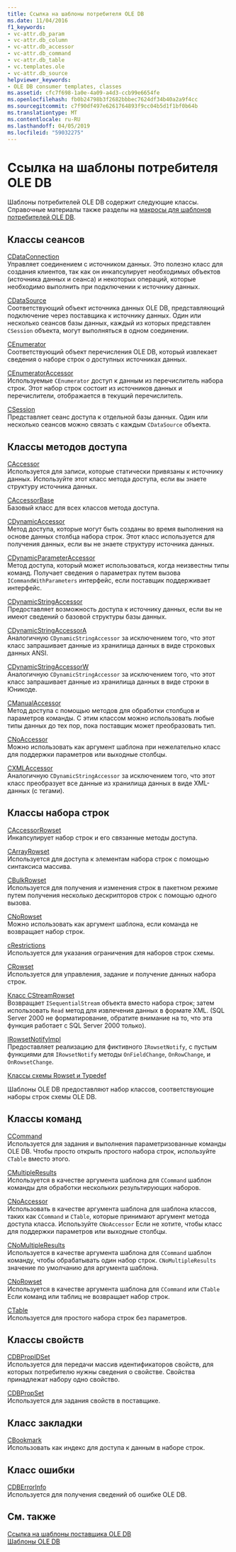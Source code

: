 ```yaml
---
title: Ссылка на шаблоны потребителя OLE DB
ms.date: 11/04/2016
f1_keywords:
- vc-attr.db_param
- vc-attr.db_column
- vc-attr.db_accessor
- vc-attr.db_command
- vc-attr.db_table
- vc.templates.ole
- vc-attr.db_source
helpviewer_keywords:
- OLE DB consumer templates, classes
ms.assetid: cfc7f698-1a0e-4a09-a4d3-ccb99e6654fe
ms.openlocfilehash: fb0b24798b3f2682bbbec7624df34b40a2a9f4cc
ms.sourcegitcommit: c7f90df497e6261764893f9cc04b5d1f1bf0b64b
ms.translationtype: MT
ms.contentlocale: ru-RU
ms.lasthandoff: 04/05/2019
ms.locfileid: "59032275"
---
```

# <a name="ole-db-consumer-templates-reference"></a>Ссылка на шаблоны потребителя OLE DB

Шаблоны потребителей OLE DB содержит следующие классы. Справочные материалы также разделы на [макросы для шаблонов потребителей OLE DB](../../data/oledb/macros-and-global-functions-for-ole-db-consumer-templates.md).

## <a name="session-classes"></a>Классы сеансов

[CDataConnection](../../data/oledb/cdataconnection-class.md)<br/>
Управляет соединением с источником данных. Это полезно класс для создания клиентов, так как он инкапсулирует необходимых объектов (источника данных и сеанса) и некоторых операций, которые необходимо выполнить при подключении к источнику данных.

[CDataSource](../../data/oledb/cdatasource-class.md)<br/>
Соответствующий объект источника данных OLE DB, представляющий подключение через поставщика к источнику данных. Один или несколько сеансов базы данных, каждый из которых представлен `CSession` объекта, могут выполняться в одном соединении.

[CEnumerator](../../data/oledb/cenumerator-class.md)<br/>
Соответствующий объект перечисления OLE DB, который извлекает сведения о наборе строк о доступных источниках данных.

[CEnumeratorAccessor](../../data/oledb/cenumeratoraccessor-class.md)<br/>
Используемые `CEnumerator` доступ к данным из перечислитель набора строк. Этот набор строк состоит из источников данных и перечислители, отображается в текущий перечислитель.

[CSession](../../data/oledb/csession-class.md)<br/>
Представляет сеанс доступа к отдельной базы данных. Один или несколько сеансов можно связать с каждым `CDataSource` объекта.

## <a name="accessor-classes"></a>Классы методов доступа

[CAccessor](../../data/oledb/caccessor-class.md)<br/>
Используется для записи, которые статически привязаны к источнику данных. Используйте этот класс метода доступа, если вы знаете структуру источника данных.

[CAccessorBase](../../data/oledb/caccessorbase-class.md)<br/>
Базовый класс для всех классов метода доступа.

[CDynamicAccessor](../../data/oledb/cdynamicaccessor-class.md)<br/>
Метод доступа, которые могут быть созданы во время выполнения на основе данных столбца набора строк. Этот класс используется для получения данных, если вы не знаете структуру источника данных.

[CDynamicParameterAccessor](../../data/oledb/cdynamicparameteraccessor-class.md)<br/>
Метод доступа, который может использоваться, когда неизвестны типы команд. Получает сведения о параметрах путем вызова `ICommandWithParameters` интерфейс, если поставщик поддерживает интерфейс.

[CDynamicStringAccessor](../../data/oledb/cdynamicstringaccessor-class.md)<br/>
Предоставляет возможность доступа к источнику данных, если вы не имеют сведений о базовой структуры базы данных.

[CDynamicStringAccessorA](../../data/oledb/cdynamicstringaccessora-class.md)<br/>
Аналогичную `CDynamicStringAccessor` за исключением того, что этот класс запрашивает данные из хранилища данных в виде строковых данных ANSI.

[CDynamicStringAccessorW](../../data/oledb/cdynamicstringaccessorw-class.md)<br/>
Аналогичную `CDynamicStringAccessor` за исключением того, что этот класс запрашивает данные из хранилища данных в виде строки в Юникоде.

[CManualAccessor](../../data/oledb/cmanualaccessor-class.md)<br/>
Метод доступа с помощью методов для обработки столбцов и параметров команды. С этим классом можно использовать любые типы данных до тех пор, пока поставщик может преобразовать тип.

[CNoAccessor](../../data/oledb/cnoaccessor-class.md)<br/>
Можно использовать как аргумент шаблона при нежелательно класс для поддержки параметров или выходные столбцы.

[CXMLAccessor](../../data/oledb/cxmlaccessor-class.md)<br/>
Аналогичную `CDynamicStringAccessor` за исключением того, что этот класс преобразует все данные из хранилища данных в виде XML-данных (с тегами).

## <a name="rowset-classes"></a>Классы набора строк

[CAccessorRowset](../../data/oledb/caccessorrowset-class.md)<br/>
Инкапсулирует набор строк и его связанные методы доступа.

[CArrayRowset](../../data/oledb/carrayrowset-class.md)<br/>
Используется для доступа к элементам набора строк с помощью синтаксиса массива.

[CBulkRowset](../../data/oledb/cbulkrowset-class.md)<br/>
Используется для получения и изменения строк в пакетном режиме путем получения несколько дескрипторов строк с помощью одного вызова.

[CNoRowset](../../data/oledb/cnorowset-class.md)<br/>
Можно использовать как аргумент шаблона, если команда не возвращает набор строк.

[cRestrictions](../../data/oledb/crestrictions-class.md)<br/>
Используется для указания ограничения для наборов строк схемы.

[CRowset](../../data/oledb/crowset-class.md)<br/>
Используется для управления, задание и получение данных набора строк.

[Класс CStreamRowset](../../data/oledb/cstreamrowset-class.md)<br/>
Возвращает `ISequentialStream` объекта вместо набора строк; затем использовать `Read` метод для извлечения данных в формате XML. (SQL Server 2000 не форматирование, обратите внимание на то, что эта функция работает с SQL Server 2000 только).

[IRowsetNotifyImpl](../../data/oledb/irowsetnotifyimpl-class.md)<br/>
Предоставляет реализацию для фиктивного `IRowsetNotify`, с пустым функциями для `IRowsetNotify` методы `OnFieldChange`, `OnRowChange`, и `OnRowsetChange`.

[Классы схемы Rowset и Typedef](../../data/oledb/schema-rowset-classes-and-typedef-classes.md)

Шаблоны OLE DB предоставляют набор классов, соответствующие наборы строк схемы OLE DB.

## <a name="command-classes"></a>Классы команд

[CCommand](../../data/oledb/ccommand-class.md)<br/>
Используется для задания и выполнения параметризованные команды OLE DB. Чтобы просто открыть простого набора строк, используйте `CTable` вместо этого.

[CMultipleResults](../../data/oledb/cmultipleresults-class.md)<br/>
Используется в качестве аргумента шаблона для `CCommand` шаблон команды для обработки нескольких результирующих наборов.

[CNoAccessor](../../data/oledb/cnoaccessor-class.md)<br/>
Использовать в качестве аргумента шаблона для шаблона классов, таких как `CCommand` и `CTable`, которые принимают аргумент метода доступа класса. Используйте `CNoAccessor` Если не хотите, чтобы класс для поддержки параметров или выходные столбцы.

[CNoMultipleResults](../../data/oledb/cnomultipleresults-class.md)<br/>
Используется в качестве аргумента шаблона для `CCommand` шаблон команду, чтобы обрабатывать один набор строк. `CNoMultipleResults` значение по умолчанию для аргумента шаблона.

[CNoRowset](../../data/oledb/cnorowset-class.md)<br/>
Используется в качестве аргумента шаблона для `CCommand` или `CTable` Если команд или таблиц не возвращает набор строк.

[CTable](../../data/oledb/ctable-class.md)<br/>
Используется для простого набора строк без параметров.

## <a name="property-classes"></a>Классы свойств

[CDBPropIDSet](../../data/oledb/cdbpropidset-class.md)<br/>
Используется для передачи массив идентификаторов свойств, для которых потребителю нужны сведения о свойстве. Свойства принадлежат набору одно свойство.

[CDBPropSet](../../data/oledb/cdbpropset-class.md)<br/>
Используется для задания свойств в поставщике.

## <a name="bookmark-class"></a>Класс закладки

[CBookmark](../../data/oledb/cbookmark-class.md)<br/>
Использовать как индекс для доступа к данным в наборе строк.

## <a name="error-class"></a>Класс ошибки

[CDBErrorInfo](../../data/oledb/cdberrorinfo-class.md)<br/>
Используется для получения сведений об ошибке OLE DB.

## <a name="see-also"></a>См. также

[Ссылка на шаблоны поставщика OLE DB](../../data/oledb/ole-db-provider-templates-reference.md)<br/>
[Шаблоны OLE DB](../../data/oledb/ole-db-templates.md)